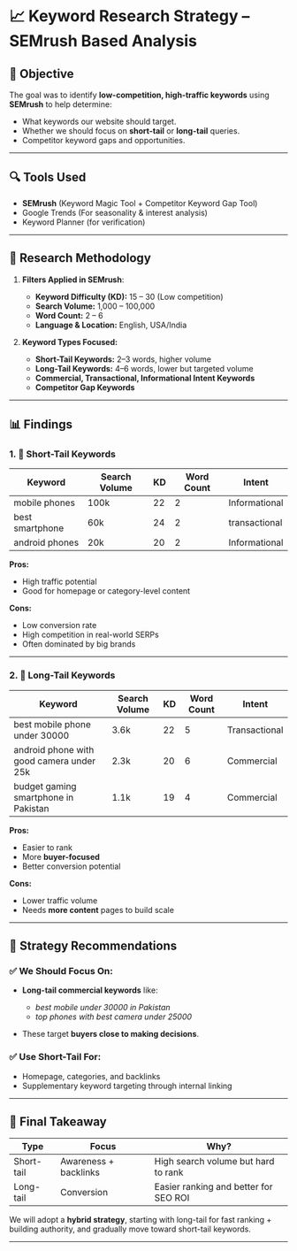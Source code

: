 # 📈 Keyword Research Strategy – SEMrush Based Analysis

## 🧠 Objective

The goal was to identify **low-competition, high-traffic keywords** using **SEMrush** to help determine:

* What keywords our website should target.
* Whether we should focus on **short-tail** or **long-tail** queries.
* Competitor keyword gaps and opportunities.

---

## 🔍 Tools Used

* **SEMrush** (Keyword Magic Tool + Competitor Keyword Gap Tool)
* Google Trends (For seasonality & interest analysis)
* Keyword Planner (for verification)

---

## 🎯 Research Methodology

1. **Filters Applied in SEMrush**:

   * **Keyword Difficulty (KD):** 15 – 30 (Low competition)
   * **Search Volume:** 1,000 – 100,000
   * **Word Count:** 2 – 6
   * **Language & Location:** English,  USA/India

2. **Keyword Types Focused:**

   * **Short-Tail Keywords:** 2–3 words, higher volume
   * **Long-Tail Keywords:** 4–6 words, lower but targeted volume
   * **Commercial, Transactional, Informational Intent Keywords**
   * **Competitor Gap Keywords**

---

## 📊 Findings

### 1. 🔹 Short-Tail Keywords

| Keyword         | Search Volume | KD | Word Count | Intent        |
| --------------- | ------------- | -- | ---------- | ------------- |
| mobile phones   | 100k           | 22 | 2          | Informational |
| best smartphone | 60k            | 24 | 2          | transactional |
| android phones  | 20k            | 20 | 2          | Informational |

**Pros:**

* High traffic potential
* Good for homepage or category-level content

**Cons:**

* Low conversion rate
* High competition in real-world SERPs
* Often dominated by big brands

---

### 2. 🔸 Long-Tail Keywords

| Keyword                                  | Search Volume | KD | Word Count | Intent        |
| ---------------------------------------- | ------------- | -- | ---------- | ------------- |
| best mobile phone under 30000            | 3.6k          | 22 | 5          | Transactional |
| android phone with good camera under 25k | 2.3k          | 20 | 6          | Commercial    |
| budget gaming smartphone in Pakistan     | 1.1k          | 19 | 4          | Commercial    |

**Pros:**

* Easier to rank
* More **buyer-focused**
* Better conversion potential

**Cons:**

* Lower traffic volume
* Needs **more content** pages to build scale

---

## 🚀 Strategy Recommendations

### ✅ We Should Focus On:

* **Long-tail commercial keywords** like:

  * *best mobile under 30000 in Pakistan*
  * *top phones with best camera under 25000*
* These target **buyers close to making decisions**.

### ✅ Use Short-Tail For:

* Homepage, categories, and backlinks
* Supplementary keyword targeting through internal linking

---

## 🏁 Final Takeaway

| Type       | Focus                 | Why?                                  |
| ---------- | --------------------- | ------------------------------------- |
| Short-tail | Awareness + backlinks | High search volume but hard to rank   |
| Long-tail  | Conversion            | Easier ranking and better for SEO ROI |

We will adopt a **hybrid strategy**, starting with long-tail for fast ranking + building authority, and gradually move toward short-tail keywords.

---
